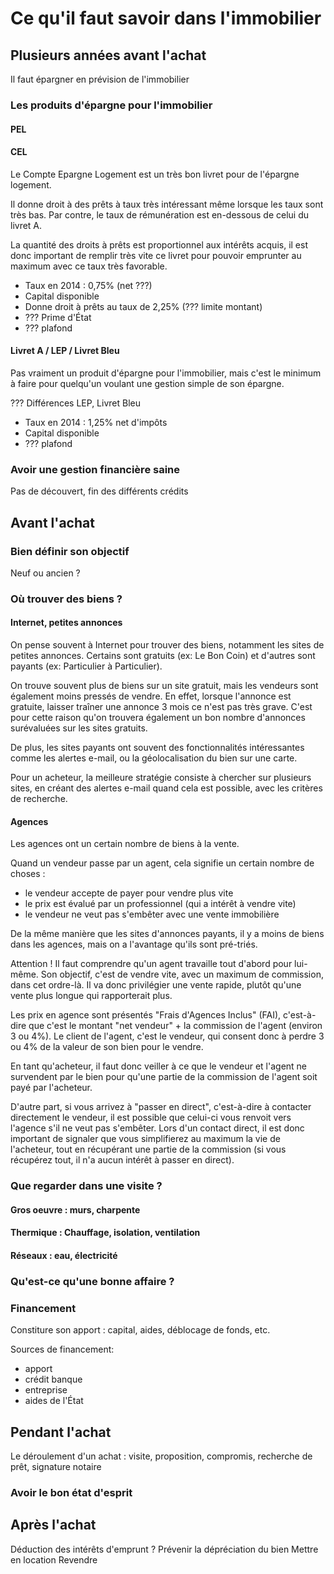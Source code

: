 # Ce qu'il faut savoir dans l'immobilier

## Plusieurs années avant l'achat

Il faut épargner en prévision de l'immobilier

### Les produits d'épargne pour l'immobilier

#### PEL

#### CEL

Le Compte Epargne Logement est un très bon livret pour de l'épargne logement.

Il donne droit à des prêts à taux très intéressant même lorsque les taux sont très bas.
Par contre, le taux de rémunération est en-dessous de celui du livret A.

La quantité des droits à prêts est proportionnel aux intérêts acquis, il est donc important de remplir très vite ce livret pour pouvoir emprunter au maximum avec ce taux très favorable.

* Taux en 2014 : 0,75% (net ???)
* Capital disponible
* Donne droit à prêts au taux de 2,25% (??? limite montant)
* ??? Prime d'État
* ??? plafond

#### Livret A / LEP / Livret Bleu

Pas vraiment un produit d'épargne pour l'immobilier, mais c'est le minimum à faire pour quelqu'un voulant une gestion simple de son épargne.

??? Différences LEP, Livret Bleu

* Taux en 2014 : 1,25% net d'impôts
* Capital disponible
* ??? plafond

### Avoir une gestion financière saine

Pas de découvert, fin des différents crédits

## Avant l'achat

### Bien définir son objectif
Neuf ou ancien ?

### Où trouver des biens ?

#### Internet, petites annonces

On pense souvent à Internet pour trouver des biens, notamment les sites de petites annonces.
Certains sont gratuits (ex: Le Bon Coin) et d'autres sont payants (ex: Particulier à Particulier).

On trouve souvent plus de biens sur un site gratuit, mais les vendeurs sont également moins pressés de vendre.
En effet, lorsque l'annonce est gratuite, laisser traîner une annonce 3 mois ce n'est pas très grave.
C'est pour cette raison qu'on trouvera également un bon nombre d'annonces surévaluées sur les sites gratuits.

De plus, les sites payants ont souvent des fonctionnalités intéressantes comme les alertes e-mail, ou la géolocalisation du bien sur une carte.

Pour un acheteur, la meilleure stratégie consiste à chercher sur plusieurs sites, en créant des alertes e-mail quand cela est possible, avec les critères de recherche.

#### Agences

Les agences ont un certain nombre de biens à la vente.

Quand un vendeur passe par un agent, cela signifie un certain nombre de choses :
* le vendeur accepte de payer pour vendre plus vite
* le prix est évalué par un professionnel (qui a intérêt à vendre vite)
* le vendeur ne veut pas s'embêter avec une vente immobilière

De la même manière que les sites d'annonces payants, il y a moins de biens dans les agences, mais on a l'avantage qu'ils sont pré-triés.

Attention ! Il faut comprendre qu'un agent travaille tout d'abord pour lui-même.
Son objectif, c'est de vendre vite, avec un maximum de commission, dans cet ordre-là.
Il va donc privilégier une vente rapide, plutôt qu'une vente plus longue qui rapporterait plus.

Les prix en agence sont présentés "Frais d'Agences Inclus" (FAI), c'est-à-dire que c'est le montant "net vendeur" + la commission de l'agent (environ 3 ou 4%).
Le client de l'agent, c'est le vendeur, qui consent donc à perdre 3 ou 4% de la valeur de son bien pour le vendre.

En tant qu'acheteur, il faut donc veiller à ce que le vendeur et l'agent ne survendent par le bien pour qu'une partie de la commission de l'agent soit payé par l'acheteur.

D'autre part, si vous arrivez à "passer en direct", c'est-à-dire à contacter directement le vendeur, il est possible que celui-ci vous renvoit vers l'agence s'il ne veut pas s'embêter.
Lors d'un contact direct, il est donc important de signaler que vous simplifierez au maximum la vie de l'acheteur, tout en récupérant une partie de la commission (si vous récupérez tout, il n'a aucun intérêt à passer en direct).

### Que regarder dans une visite ?

#### Gros oeuvre : murs, charpente

#### Thermique : Chauffage, isolation, ventilation

#### Réseaux : eau, électricité

### Qu'est-ce qu'une bonne affaire ?


### Financement

Constiture son apport : capital, aides, déblocage de fonds, etc.

Sources de financement:
* apport
* crédit banque
* entreprise
* aides de l'État

## Pendant l'achat

Le déroulement d'un achat : visite, proposition, compromis, recherche
de prêt, signature notaire

### Avoir le bon état d'esprit

## Après l'achat

Déduction des intérêts d'emprunt ?
Prévenir la dépréciation du bien
Mettre en location
Revendre
